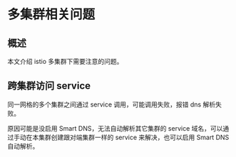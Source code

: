 # 多集群相关问题

## 概述

本文介绍 istio 多集群下需要注意的问题。

## 跨集群访问 service

同一网格的多个集群之间通过 service 调用，可能调用失败，报错 dns 解析失败。

原因可能是没启用 Smart DNS，无法自动解析其它集群的 service 域名，可以通过手动在本集群创建跟对端集群一样的 service 来解决，也可以启用 Smart DNS 自动解析。